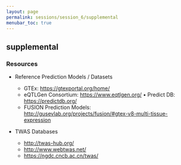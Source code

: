 ```yaml
---
layout: page
permalink: sessions/session_6/supplemental
menubar_toc: true
---
```



## supplemental

### Resources
- Reference Prediction Models / Datasets
    - GTEx: https://gtexportal.org/home/
    - eQTLGen Consortium: https://www.eqtlgen.org/ • Predict DB: https://predictdb.org/
    - FUSION Prediction Models: http://gusevlab.org/projects/fusion/#gtex-v8-multi-tissue-expression

- TWAS Databases
    - http://twas-hub.org/
    - http://www.webtwas.net/
    - https://ngdc.cncb.ac.cn/twas/